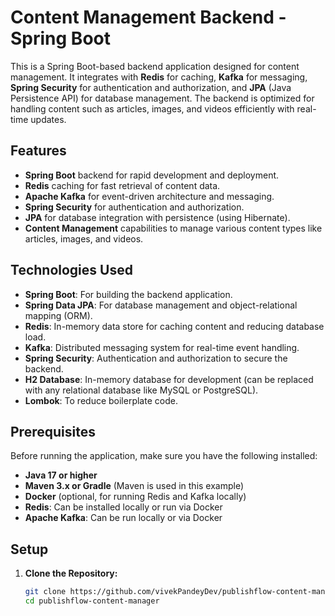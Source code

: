 # Content Management Backend - Spring Boot

This is a Spring Boot-based backend application designed for content management. It integrates with **Redis** for caching, **Kafka** for messaging, **Spring Security** for authentication and authorization, and **JPA** (Java Persistence API) for database management. The backend is optimized for handling content such as articles, images, and videos efficiently with real-time updates.

## Features

- **Spring Boot** backend for rapid development and deployment.
- **Redis** caching for fast retrieval of content data.
- **Apache Kafka** for event-driven architecture and messaging.
- **Spring Security** for authentication and authorization.
- **JPA** for database integration with persistence (using Hibernate).
- **Content Management** capabilities to manage various content types like articles, images, and videos.

## Technologies Used

- **Spring Boot**: For building the backend application.
- **Spring Data JPA**: For database management and object-relational mapping (ORM).
- **Redis**: In-memory data store for caching content and reducing database load.
- **Kafka**: Distributed messaging system for real-time event handling.
- **Spring Security**: Authentication and authorization to secure the backend.
- **H2 Database**: In-memory database for development (can be replaced with any relational database like MySQL or PostgreSQL).
- **Lombok**: To reduce boilerplate code.

## Prerequisites

Before running the application, make sure you have the following installed:

- **Java 17 or higher**
- **Maven 3.x or Gradle** (Maven is used in this example)
- **Docker** (optional, for running Redis and Kafka locally)
- **Redis**: Can be installed locally or run via Docker
- **Apache Kafka**: Can be run locally or via Docker

## Setup

1. **Clone the Repository:**

   ```bash
   git clone https://github.com/vivekPandeyDev/publishflow-content-manager.git
   cd publishflow-content-manager
